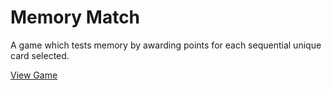 # Memory Match

A game which tests memory by awarding points for each sequential unique card selected.

[View Game](https://maksimstojkovic.github.io/memory-match/)
